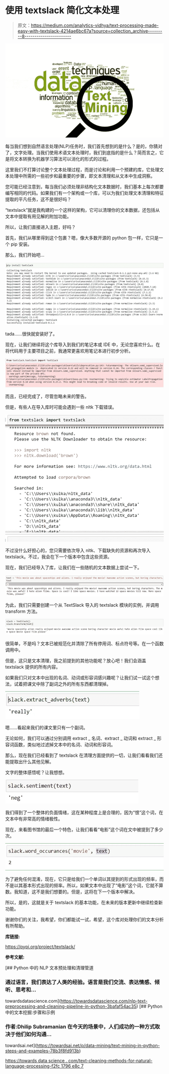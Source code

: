 # 使用 textslack 简化文本处理

> 原文：<https://medium.com/analytics-vidhya/text-processing-made-easy-with-textslack-4214ae6bc67a?source=collection_archive---------8----------------------->

![](img/74c8eedba89438c46cc3f73034f3d340.png)

每当我们想到自然语言处理(NLP)任务时，我们首先想到的是什么？是的，你猜对了，文字处理。当我们使用术语文本处理时，我们到底指的是什么？简而言之，它是将文本转换为机器学习算法可以消化的形式的过程。

这里我们不打算讨论整个文本处理过程，而是讨论和利用一个预建的库，它处理文本处理中所需的一些初步和最重要的步骤，即文本清理和从文本中生成洞察。

您可能已经注意到，每当我们必须处理非结构化文本数据时，我们基本上每次都要编写相同的代码。如果我们有一个架构或一个库，可以为我们处理文本清理和特征提取的平凡任务，这不是很好吗？

“textslack”就是我构建的一个这样的架构，它可以清理你的文本数据，还包括从文本中提取有用见解的附加功能。

所以，让我们直接进入主题，好吗？

首先，我们从哪里得到这个包裹？嗯，像大多数开源的 python 包一样，它只是一个 pip 安装。

那么，我们开始吧…

![](img/760f1473038431cf1267e15cf22421fc.png)

tada……很快就安装好了。

现在，让我们继续将这个库导入到我们的笔记本或 IDE 中，无论您喜欢什么。在将代码用于主要项目之前，我通常更喜欢用笔记本进行初步分析。

![](img/6a955f8fbbb18d6e02e6006825742ae4.png)

而且，已经完成了，尽管忽略未来的警告。

但是，有些人在导入库时可能会遇到一些 nltk 下载错误。

![](img/ef3fe0870200a7fcf38d4b4f1ea23e98.png)

不过没什么好担心的，您只需要依次导入 nltk、下载缺失的资源和再次导入 textslack。不过，我会在下一个版本中包含这些资源。

现在，我们已经导入了库，让我们在一些随机的文本数据上尝试一下。

![](img/287dab5aeafe5210caf7ff9e431c70a0.png)

为此，我们只需要创建一个从 TextSlack 导入的 textslack 模块的实例，并调用 transform 方法。

![](img/a974b5ddd69aea2f2a865b7d84a0a0f6.png)

很简单，不是吗？文本已被规范化并清除了所有停用词、标点符号等。在一个函数调用中。

但是，这只是文本清理，我之前提到的其他功能呢？放心吧！我们会涵盖 textslack 提供的所有内容。

如果我们只对文本中出现的名词、动词或形容词感兴趣呢？让我们试一试这个想法，试着把课文中除了副词之外的所有东西都清理掉。

![](img/ac49ce43c5099e370396be187f2f2841.png)

嗯……看起来我们的课文里只有一个副词。

无论如何，我们可以通过分别调用 extract _ 名词、extract _ 动词和 extract _ 形容词函数，类似地过滤掉文本中的名词、动词和形容词。

那么，现在我们已经看到了 textslack 在清理方面提供的一切，让我们看看我们还能提取出什么其他见解。

文字的整体感悟呢？让我想想。

![](img/b29f845ee4bceb12e778ff04404484b9.png)

我们得到了一个整体的负面情绪，这在某种程度上是合理的，因为“恨”这个词，在文本中有非常高的情绪极性。

现在，来看图书馆的最后一个特色，让我们看看“电影”这个词在文中被提到了多少次。

![](img/80edd881589ef83c6ea8e4973de9f607.png)

为了避免任何混淆，现在，它只是给我们一个单词以其提到的形式出现的频率，而不是以其基本形式出现的频率。所以，如果文本中出现了“电影”这个词，它就不算数。我知道，这不是我们想要的。但是，这将在下一个版本中解决。

所以，是的，这就是关于 textslack 的基本功能，在未来的版本更新中继续检查新功能。

谢谢你们的关注，我希望，你们都能试一试，希望，这个库对处理你们的文本分析有所帮助。

**库链接:**

https://pypi.org/project/textslack/

**参考文献:**

[](https://towardsdatascience.com/nlp-text-preprocessing-and-cleaning-pipeline-in-python-3bafaf54ac35) [## Python 中的 NLP 文本预处理和清理管道

### 通过语言，我们表达了人类的经验。语言是我们交流、表达情感、倾听、思考和…

towardsdatascience.com](https://towardsdatascience.com/nlp-text-preprocessing-and-cleaning-pipeline-in-python-3bafaf54ac35) [](https://towardsai.net/p/data-mining/text-mining-in-python-steps-and-examples-78b3f8fd913b) [## Python 中的文本挖掘:步骤和示例

### 作者:Dhilip Subramanian 在今天的场景中，人们成功的一种方式取决于他们如何沟通…

towardsai.net](https://towardsai.net/p/data-mining/text-mining-in-python-steps-and-examples-78b3f8fd913b) 

[https://towards data science . com/text-cleaning-methods-for-natural-language-processing-f2fc 1796 e8c 7](https://towardsdatascience.com/text-cleaning-methods-for-natural-language-processing-f2fc1796e8c7)